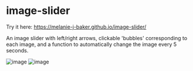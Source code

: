 # image-slider

Try it here: https://melanie-j-baker.github.io/image-slider/

An image slider with left/right arrows, clickable 'bubbles' corresponding to each image, and a function to automatically change the image every 5 seconds. 

![image](https://github.com/Melanie-J-Baker/image-slider/assets/104843873/7213662a-c31d-4347-8e73-6719930b10cb)
![image](https://github.com/Melanie-J-Baker/image-slider/assets/104843873/5395f7b3-8514-44cb-9871-f1b4086198a7)
